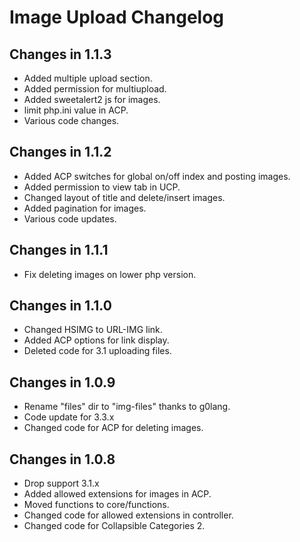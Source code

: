 # Image Upload Changelog

## Changes in 1.1.3
- Added multiple upload section.
- Added permission for multiupload.
- Added sweetalert2 js for images.
- limit php.ini value in ACP.
- Various code changes.

## Changes in 1.1.2
- Added ACP switches for global on/off index and posting images.
- Added permission to view tab in UCP.
- Changed layout of title and delete/insert images.
- Added pagination for images.
- Various code updates.

## Changes in 1.1.1
- Fix deleting images on lower php version.

## Changes in 1.1.0
- Changed HSIMG to URL-IMG link.
- Added ACP options for link display.
- Deleted code for 3.1 uploading files.

## Changes in 1.0.9
- Rename "files" dir to "img-files" thanks to g0lang.
- Code update for 3.3.x
- Changed code for ACP for deleting images.

## Changes in 1.0.8
- Drop support 3.1.x
- Added allowed extensions for images in ACP.
- Moved functions to core/functions.
- Changed code for allowed extensions in controller.
- Changed code for Collapsible Categories 2.

